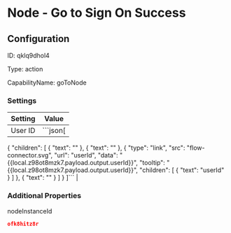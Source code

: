 # Node - Go to Sign On Success
## Configuration
ID:  qklq9dhol4

Type: action 

CapabilityName: goToNode

### Settings
| Setting | Value  |
| :------------------------ | ---------------------------------------- |
| User ID | ```json[
  {
    "children": [
      {
        "text": ""
      },
      {
        "text": ""
      },
      {
        "type": "link",
        "src": "flow-connector.svg",
        "url": "userId",
        "data": "{{local.z98ot8mzk7.payload.output.userId}}",
        "tooltip": "{{local.z98ot8mzk7.payload.output.userId}}",
        "children": [
          {
            "text": "userId"
          }
        ]
      },
      {
        "text": ""
      }
    ]
  }
]``` |
 




### Additional Properties
nodeInstanceId
 ```json 
ofk8hitz8r
```



